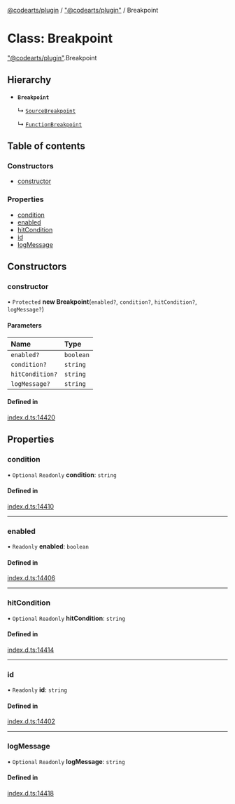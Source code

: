 [@codearts/plugin](../README.md) / ["@codearts/plugin"](../modules/_codearts_plugin_.md) / Breakpoint

# Class: Breakpoint

["@codearts/plugin"](../modules/_codearts_plugin_.md).Breakpoint

## Hierarchy

- **`Breakpoint`**

  ↳ [`SourceBreakpoint`](codearts_plugin_.SourceBreakpoint.md)

  ↳ [`FunctionBreakpoint`](codearts_plugin_.FunctionBreakpoint.md)

## Table of contents

### Constructors

- [constructor](codearts_plugin_.Breakpoint.md#constructor)

### Properties

- [condition](codearts_plugin_.Breakpoint.md#condition)
- [enabled](codearts_plugin_.Breakpoint.md#enabled)
- [hitCondition](codearts_plugin_.Breakpoint.md#hitcondition)
- [id](codearts_plugin_.Breakpoint.md#id)
- [logMessage](codearts_plugin_.Breakpoint.md#logmessage)

## Constructors

### constructor

• `Protected` **new Breakpoint**(`enabled?`, `condition?`, `hitCondition?`, `logMessage?`)

#### Parameters

| Name | Type |
| :------ | :------ |
| `enabled?` | `boolean` |
| `condition?` | `string` |
| `hitCondition?` | `string` |
| `logMessage?` | `string` |

#### Defined in

[index.d.ts:14420](https://github.com/huaweicloud/cloudide-plugin-api/blob/d4de966/index.d.ts#L14420)

## Properties

### condition

• `Optional` `Readonly` **condition**: `string`

#### Defined in

[index.d.ts:14410](https://github.com/huaweicloud/cloudide-plugin-api/blob/d4de966/index.d.ts#L14410)

___

### enabled

• `Readonly` **enabled**: `boolean`

#### Defined in

[index.d.ts:14406](https://github.com/huaweicloud/cloudide-plugin-api/blob/d4de966/index.d.ts#L14406)

___

### hitCondition

• `Optional` `Readonly` **hitCondition**: `string`

#### Defined in

[index.d.ts:14414](https://github.com/huaweicloud/cloudide-plugin-api/blob/d4de966/index.d.ts#L14414)

___

### id

• `Readonly` **id**: `string`

#### Defined in

[index.d.ts:14402](https://github.com/huaweicloud/cloudide-plugin-api/blob/d4de966/index.d.ts#L14402)

___

### logMessage

• `Optional` `Readonly` **logMessage**: `string`

#### Defined in

[index.d.ts:14418](https://github.com/huaweicloud/cloudide-plugin-api/blob/d4de966/index.d.ts#L14418)
